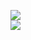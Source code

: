 [![](https://img.shields.io/badge/Made%20With-Github%20Spray-lightgrey.svg?style=for-the-badge&logo=github)](https://github.com/Annihil/github-spray#1778)  
[![](https://i.imgur.com/2DrTn0Z.gif)](https://github.com/Annihil/github-spray)